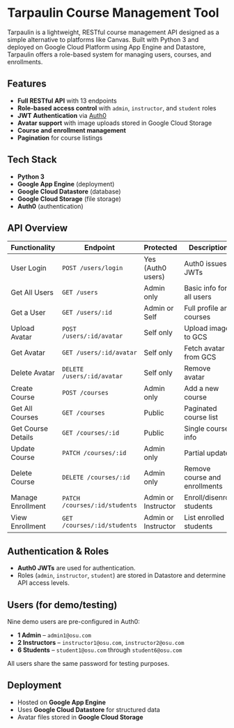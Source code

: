 # Tarpaulin Course Management Tool

Tarpaulin is a lightweight, RESTful course management API designed as a simple alternative to platforms like Canvas. Built with Python 3 and deployed on Google Cloud Platform using App Engine and Datastore, Tarpaulin offers a role-based system for managing users, courses, and enrollments.

## Features

- **Full RESTful API** with 13 endpoints
- **Role-based access control** with `admin`, `instructor`, and `student` roles
- **JWT Authentication** via [Auth0](https://auth0.com)
- **Avatar support** with image uploads stored in Google Cloud Storage
- **Course and enrollment management**
- **Pagination** for course listings

## Tech Stack

- **Python 3**
- **Google App Engine** (deployment)
- **Google Cloud Datastore** (database)
- **Google Cloud Storage** (file storage)
- **Auth0** (authentication)

## API Overview

| Functionality              | Endpoint                          | Protected           | Description                          |
|---------------------------|-----------------------------------|---------------------|--------------------------------------|
| User Login                | `POST /users/login`               | Yes (Auth0 users)   | Auth0 issues JWTs                    |
| Get All Users             | `GET /users`                      | Admin only          | Basic info for all users             |
| Get a User                | `GET /users/:id`                  | Admin or Self       | Full profile and courses             |
| Upload Avatar             | `POST /users/:id/avatar`          | Self only           | Upload image to GCS                  |
| Get Avatar                | `GET /users/:id/avatar`           | Self only           | Fetch avatar from GCS                |
| Delete Avatar             | `DELETE /users/:id/avatar`        | Self only           | Remove avatar                        |
| Create Course             | `POST /courses`                   | Admin only          | Add a new course                     |
| Get All Courses           | `GET /courses`                    | Public              | Paginated course list                |
| Get Course Details        | `GET /courses/:id`                | Public              | Single course info                   |
| Update Course             | `PATCH /courses/:id`              | Admin only          | Partial update                       |
| Delete Course             | `DELETE /courses/:id`             | Admin only          | Remove course and enrollments        |
| Manage Enrollment         | `PATCH /courses/:id/students`     | Admin or Instructor | Enroll/disenroll students            |
| View Enrollment           | `GET /courses/:id/students`       | Admin or Instructor | List enrolled students               |

## Authentication & Roles

- **Auth0 JWTs** are used for authentication.
- Roles (`admin`, `instructor`, `student`) are stored in Datastore and determine API access levels.

## Users (for demo/testing)

Nine demo users are pre-configured in Auth0:

- **1 Admin** – `admin1@osu.com`
- **2 Instructors** – `instructor1@osu.com`, `instructor2@osu.com`
- **6 Students** – `student1@osu.com` through `student6@osu.com`

All users share the same password for testing purposes.

## Deployment

- Hosted on **Google App Engine**
- Uses **Google Cloud Datastore** for structured data
- Avatar files stored in **Google Cloud Storage**
